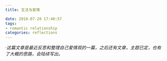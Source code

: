 ```yaml
---
title: 生活与爱情

date: 2018-07-28 17:40:57
tags:
- romantic relationship
categories: reflections
---  
```

·*这篇文章是最近反思和整理自己爱情观的一篇，之后还有文章，主题已定，也有了大概的思路，会陆续写出。*
